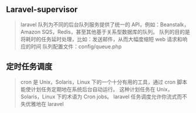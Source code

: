 ## Laravel-supervisor

> laravel 队列为不同的后台队列服务提供了统一的 API，例如：Beanstalk，Amazon SQS，Redis，甚至其他基于关系型数据库的队列。
> 队列的目的是将耗时的任务延时处理，比如：发送邮件，从而大幅度缩短 web 请求和响应的时间
> 队列配置文件：config/queue.php

## 定时任务调度

> cron 是 Unix，Solaris，Linux 下的一个十分有用的工具，通过 cron 脚本能使计划任务定期地在系统后台自动运行。
> 这种计划任务在 Unix，Solaris，Linux 下的术语为 Cron jobs。
> laravel 任务调度允许你流式而不失优雅地在 laravel
